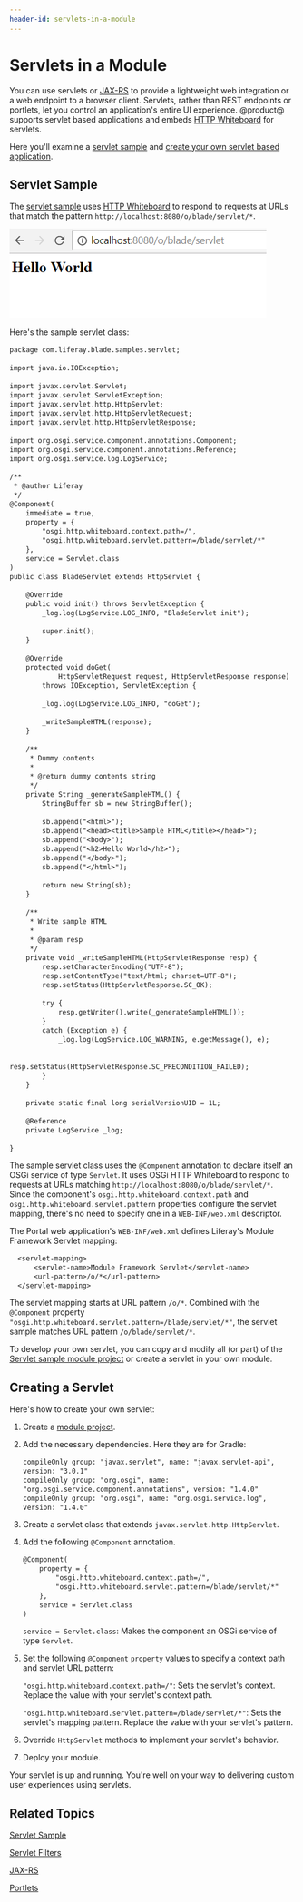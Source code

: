 ```yaml
---
header-id: servlets-in-a-module
---
```


# Servlets in a Module

You can use servlets or [JAX-RS](/docs/7-1/tutorials/-/knowledge_base/t/jax-rs)
to provide a lightweight web integration or a web endpoint to a browser client.
Servlets, rather than REST endpoints or portlets, let you control an
application's entire UI experience. @product@ supports servlet based
applications and embeds 
[HTTP Whiteboard](https://osgi.org/specification/osgi.cmpn/7.0.0/service.http.whiteboard.html)
for servlets. 

Here you'll examine a
[servlet sample](#servlet-sample)
and
[create your own servlet based application](#creating-a-servlet). 

## Servlet Sample

The
[servlet sample](/docs/7-1/reference/-/knowledge_base/r/servlet)
uses 
[HTTP Whiteboard](https://osgi.org/specification/osgi.cmpn/7.0.0/service.http.whiteboard.html)
to respond to requests at URLs that match the pattern
`http://localhost:8080/o/blade/servlet/*`.

![Figure 1: If users visit `http://localhost:8080/o/blade/servlet`, the servlet sample shows the message `Hello World`.](../../images/servlet-sample.png)

Here's the sample servlet class:

    package com.liferay.blade.samples.servlet;

    import java.io.IOException;

    import javax.servlet.Servlet;
    import javax.servlet.ServletException;
    import javax.servlet.http.HttpServlet;
    import javax.servlet.http.HttpServletRequest;
    import javax.servlet.http.HttpServletResponse;

    import org.osgi.service.component.annotations.Component;
    import org.osgi.service.component.annotations.Reference;
    import org.osgi.service.log.LogService;
    
    /**
     * @author Liferay
     */
    @Component(
        immediate = true,
        property = {
            "osgi.http.whiteboard.context.path=/",
            "osgi.http.whiteboard.servlet.pattern=/blade/servlet/*"
        },
        service = Servlet.class
    )
    public class BladeServlet extends HttpServlet {

        @Override
        public void init() throws ServletException {
            _log.log(LogService.LOG_INFO, "BladeServlet init");

            super.init();
        }

        @Override
        protected void doGet(
                HttpServletRequest request, HttpServletResponse response)
            throws IOException, ServletException {

            _log.log(LogService.LOG_INFO, "doGet");

            _writeSampleHTML(response);
        }

        /**
         * Dummy contents
         *
         * @return dummy contents string
         */
        private String _generateSampleHTML() {
            StringBuffer sb = new StringBuffer();

            sb.append("<html>");
            sb.append("<head><title>Sample HTML</title></head>");
            sb.append("<body>");
            sb.append("<h2>Hello World</h2>");
            sb.append("</body>");
            sb.append("</html>");

            return new String(sb);
        }

        /**
         * Write sample HTML
         *
         * @param resp
         */
        private void _writeSampleHTML(HttpServletResponse resp) {
            resp.setCharacterEncoding("UTF-8");
            resp.setContentType("text/html; charset=UTF-8");
            resp.setStatus(HttpServletResponse.SC_OK);

            try {
                resp.getWriter().write(_generateSampleHTML());
            }
            catch (Exception e) {
                _log.log(LogService.LOG_WARNING, e.getMessage(), e);

                resp.setStatus(HttpServletResponse.SC_PRECONDITION_FAILED);
            }
        }

        private static final long serialVersionUID = 1L;

        @Reference
        private LogService _log;

    }

The sample servlet class uses the `@Component` annotation to declare itself an
OSGi service of type `Servlet`. It uses OSGi HTTP Whiteboard to respond to
requests at URLs matching `http://localhost:8080/o/blade/servlet/*`. Since the
component's `osgi.http.whiteboard.context.path` and
`osgi.http.whiteboard.servlet.pattern` properties configure the servlet
mapping, there's no need to specify one in a `WEB-INF/web.xml` descriptor. 

The Portal web application's `WEB-INF/web.xml` defines Liferay's Module
Framework Servlet mapping: 

      <servlet-mapping>
          <servlet-name>Module Framework Servlet</servlet-name>
          <url-pattern>/o/*</url-pattern>
      </servlet-mapping>

The servlet mapping starts at URL pattern `/o/*`. Combined with the `@Component`
property `"osgi.http.whiteboard.servlet.pattern=/blade/servlet/*"`, the servlet
sample matches URL pattern `/o/blade/servlet/*`. 

To develop your own servlet, you can copy and modify all (or part) of the
[Servlet sample module project](/docs/7-1/reference/-/knowledge_base/r/servlet#where-is-this-sample)
or create a servlet in your own module. 

## Creating a Servlet

Here's how to create your own servlet:

1.  Create a
    [module project](/docs/7-1/tutorials/-/knowledge_base/t/starting-module-development). 

2.  Add the necessary dependencies. Here they are for Gradle:

        compileOnly group: "javax.servlet", name: "javax.servlet-api", version: "3.0.1"
        compileOnly group: "org.osgi", name: "org.osgi.service.component.annotations", version: "1.4.0"
        compileOnly group: "org.osgi", name: "org.osgi.service.log", version: "1.4.0"

3.  Create a servlet class that extends `javax.servlet.http.HttpServlet`. 

4.  Add the following `@Component` annotation. 

        @Component(
            property = {
                "osgi.http.whiteboard.context.path=/",
                "osgi.http.whiteboard.servlet.pattern=/blade/servlet/*"
            },
            service = Servlet.class
        ) 

    `service = Servlet.class`: Makes the component an OSGi service of type `Servlet`. 

5.  Set the following `@Component` `property` values to specify a context path
    and servlet URL pattern:

    `"osgi.http.whiteboard.context.path=/"`: Sets the servlet's context. Replace
    the value with your servlet's context path.

    `"osgi.http.whiteboard.servlet.pattern=/blade/servlet/*"`: Sets the
    servlet's mapping pattern. Replace the value with your servlet's pattern. 

6.  Override `HttpServlet` methods to implement your servlet's behavior.

7.  Deploy your module. 

Your servlet is up and running. You're well on your way to delivering custom
user experiences using servlets. 

## Related Topics

[Servlet Sample](/docs/7-1/reference/-/knowledge_base/r/servlet) 

[Servlet Filters](/docs/7-1/tutorials/-/knowledge_base/t/servlet-filters) 

[JAX-RS](/docs/7-1/tutorials/-/knowledge_base/t/jax-rs) 

[Portlets](/docs/7-1/tutorials/-/knowledge_base/t/portlets) 
